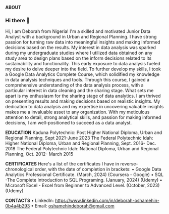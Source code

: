 **ABOUT**
 ### Hi there 👋

Hi, I am Deborah from Nigeria! I'm a skilled and motivated Junior Data Analyst with a background in Urban and Regional Planning. I have strong passion for turning raw data into meaningful insights and making informed decisions based on the results. 
My interest in data analysis was sparked during my undergraduate studies where I utilized data obtained on any study area to design plans based on the inform decisions related to its sustainability and functionality. This early exposure to data analysis fueled my desire to delve deeper into the field.
To further develop my skills, I took a Google Data Analytics Complete Course, which solidified my knowledge in data analysis techniques and tools. Through this course, I gained a comprehensive understanding of the data analysis process, with a particular interest in data cleaning and the sharing stage.
What sets me apart is my enthusiasm for the sharing stage of data analytics. I am thrived on presenting results and making decisions based on realistic insights. My dedication to data analysis and my expertise in uncovering valuable insights makes me a invaluable asset to any organization. With my meticulous attention to detail, strong analytical skills, and passion for making informed decisions, I am well-positioned to succeed as a data analyst.

**EDUCATION**
Kaduna Polytechnic: Post Higher National Diploma, Urban and Regional Planning, Sept 2021-June 2023
The Federal Polytechnic Idah: Higher National Diploma, Urban and Regional Planning, Sept. 2016- Dec. 2018
The Federal Polytechnic Idah: National Diploma, Urban and Regional Planning, Oct. 2012- March 2015

**CERTIFICATES**
Here's a list of the certificates I have in reverse-chronological order, with the date of completion in brackets:
•	Google Data Analytics Professional Certificate. (March, 2024) (Coursera - Google)
•	SQL -The Complete Introduction to SQL Programing. (January, 2024) (Udemy)
•	Microsoft Excel - Excel from Beginner to Advanced Level. (October, 2023) (Udemy)

**CONTACTS**
•	LinkedIn: https://www.linkedin.com/in/deborah-oshamehin-0b4a4b293
•	Email: oshamehindeborah@gmail.com
